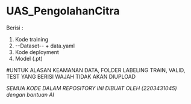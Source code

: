 # UAS_PengolahanCitra
Berisi  :

1. Kode training
2. --Dataset-- + data.yaml
3. Kode deployment
4. Model (.pt)

#UNTUK ALASAN KEAMANAN DATA, FOLDER LABELING TRAIN, VALID, TEST YANG BERISI WAJAH TIDAK AKAN DIUPLOAD













*SEMUA KODE DALAM REPOSITORY INI DIBUAT OLEH (2203431045) dengan bantuan AI*
